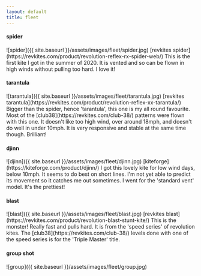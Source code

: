 ```yaml
---
layout: default
title: fleet 
---
```


<h4>spider</h4>
![spider]({{ site.baseurl }}/assets/images/fleet/spider.jpg)  
[revkites spider](https://revkites.com/product/revolution-reflex-rx-spider-web/)
This is the first kite I got in the summer of 2020.  
It is vented and so can be flown in high winds without pulling too hard.  
I love it!


<h4>tarantula</h4>
![tarantula]({{ site.baseurl }}/assets/images/fleet/tarantula.jpg)  
[revkites tarantula](https://revkites.com/product/revolution-reflex-xx-tarantula/)
Bigger than the spider, hence 'tarantula', this one is my all round favourite.  
Most of the [club38](https://revkites.com/club-38/) patterns were flown with this one. It doesn't like too high wind, over around 18mph, and doesn't do well in under 10mph. It is very responsive and stable at the same time though. Brilliant!


<h4>djinn</h4>
![djinn]({{ site.baseurl }}/assets/images/fleet/djinn.jpg)  
[kiteforge](https://kiteforge.com/product/djinn/)
I got this lovely kite for low wind days, below 10mph. It seems to do best on short lines. I'm not yet able to predict its movement so it catches me out sometimes. I went for the 'standard vent' model. It's the prettiest!


<h4>blast</h4>
![blast]({{ site.baseurl }}/assets/images/fleet/blast.jpg)
[revkites blast](https://revkites.com/product/revolution-blast-stunt-kite/)
This is the monster! Really fast and pulls hard. It is from the 'speed series' of revolution kites. The [club38](https://revkites.com/club-38/) levels done with one of the speed series is for the 'Triple Master' title.


<h4>group shot</h4>
![group]({{ site.baseurl }}/assets/images/fleet/group.jpg)


